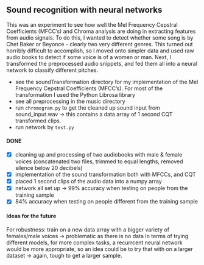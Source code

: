 ## Sound recognition with neural networks
This was an experiment to see how well the Mel Frequency Cepstral Coefficients (MFCC’s) and Chroma analysis are doing in extracting features from audio signals. To do this, I wanted to detect whether some song is by Chet Baker or Beyonce - clearly two very different genres. This turned out horribly difficult to accomplish, so I moved onto simpler data and used raw audio books to detect if some voice is of a women or man.
Next, I transformed the preprocessed audio snippets, and fed them all into a neural network to classify different pitches.
   
- see the soundTransformation directory for my implementation of the Mel Frequency Cepstral Coefficients (MFCC’s). For most of the transformation I used the Python Librosa library   
- see all preprocessing in the music directory       
- run ```chromogram.py``` to get the cleaned up sound input from sound_input.wav -> this contains a data array of 1 second CQT transformed clips.    
- run network by ```test.py```


#### DONE    
- [x] cleaning up and processing of two audiobooks with male & female voices (concatenated two files, trimmed to equal lengths, removed silence below 20 decibels)
- [x] implementation of the sound transformation both with MFCCs, and CQT
- [x] placed 1 second clips of the audio data into a numpy array
- [x] network all set up -> 99% accuracy when testing on people from the training sample
- [x] 84% accuracy when testing on people different from the training sample

#### Ideas for the future
 For robustness: train on a new data array with a bigger variety of females/male voices -> problematic as there is no data
 In terms of trying different models, for more complex tasks, a recurrcent neural network would be more appropriate, so an idea could be to try that with on a larger dataset -> again, tough to get a larger sample.



